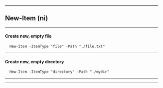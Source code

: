 
***

## New-Item (ni)

***

#### Create new, empty file 

```
  New-Item -ItemType "file" -Path "./file.txt"

```

***

#### Create new, empty directory 

```
  New-Item -ItemType "directory" -Path "./mydir"

```
***
***
